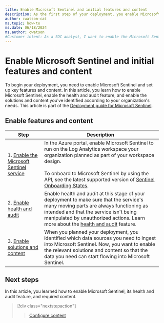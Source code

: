 ```yaml
---
title: Enable Microsoft Sentinel and initial features and content
description: As the first step of your deployment, you enable Microsoft Sentinel, and then enable the health and audit feature, solutions, and content.
author: cwatson-cat
ms.topic: how-to
ms.date: 06/18/2024
ms.author: cwatson
#Customer intent: As a SOC analyst, I want to enable the Microsoft Sentinel service and the key features and content, so I can get started with my deployment.
---
```


# Enable Microsoft Sentinel and initial features and content

To begin your deployment, you need to enable Microsoft Sentinel and set up key features and content. In this article, you learn how to enable Microsoft Sentinel, enable the health and audit feature, and enable the solutions and content you've identified according to your organization's needs. This article is part of the [Deployment guide for Microsoft Sentinel](deploy-overview.md).

## Enable features and content

|Step  |Description  |
|---------|---------|
|1. [Enable the Microsoft Sentinel service](quickstart-onboard.md#enable)     | In the Azure portal, enable Microsoft Sentinel to run on the Log Analytics workspace your organization planned as part of your workspace design.    </br></br>To onboard to Microsoft Sentinel by using the API, see the latest supported version of [Sentinel Onboarding States](/rest/api/securityinsights/sentinel-onboarding-states).   |
|2. [Enable health and audit](enable-monitoring.md)     |Enable health and audit at this stage of your deployment to make sure that the service's many moving parts are always functioning as intended and that the service isn't being manipulated by unauthorized actions. Learn more about the [health and audit](health-audit.md) feature.         |
|3. [Enable solutions and content](sentinel-solutions-deploy.md)     |When you planned your deployment, you identified which data sources you need to ingest into Microsoft Sentinel. Now, you want to enable the relevant solutions and content so that the data you need can start flowing into Microsoft Sentinel.         |

## Next steps

In this article, you learned how to enable Microsoft Sentinel, its health and audit feature, and required content.

> [!div class="nextstepaction"]
>>[Configure content](configure-content.md)